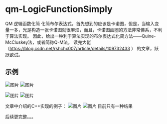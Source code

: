 # qm-LogicFunctionSimply
QM 逻辑函数化简
  化简布尔表达式，首先想到的应该是卡诺图，但是，当输入变量一多，光是构造一张卡诺图就很麻烦，而且，卡诺图画圈的方法非常佛系，不利于算法实现。
  因此，给出一种利于算法实现的布尔表达式化简方法——Quine-McCluskey法，或者简称Q-M法。
读完大佬（https://blog.csdn.net/rshchx007/article/details/109732433 ） 的文章，跃跃欲试。


## 示例
![图片](https://user-images.githubusercontent.com/80498210/150756674-c9638327-df6a-4cf7-b5f6-4b6355ca40fc.png)
![图片](https://user-images.githubusercontent.com/80498210/150757398-ec0bda0b-e86c-46d2-aaa3-f543f8185a65.png)

![图片](https://user-images.githubusercontent.com/80498210/150757293-73591182-48d6-404c-b81f-86a4257cbe13.png)
![图片](https://user-images.githubusercontent.com/80498210/150757676-77a13c56-0194-4af8-b1c3-da9adeeec226.png)

文章中介绍的C++实现的例子：
![图片](https://user-images.githubusercontent.com/80498210/150757913-a45970eb-5fe8-4836-b6b4-093f1aa14b0c.png)
![图片](https://user-images.githubusercontent.com/80498210/150758541-39b7bbf2-1508-4f22-a415-dcc61362c629.png)
目前只有一种结果

后续更完整。。。
